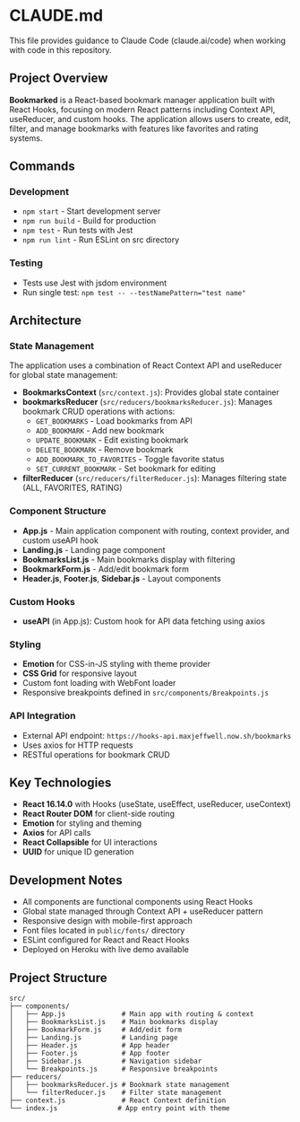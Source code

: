 # CLAUDE.md

This file provides guidance to Claude Code (claude.ai/code) when working with code in this repository.

## Project Overview

**Bookmarked** is a React-based bookmark manager application built with React Hooks, focusing on modern React patterns including Context API, useReducer, and custom hooks. The application allows users to create, edit, filter, and manage bookmarks with features like favorites and rating systems.

## Commands

### Development
- `npm start` - Start development server
- `npm run build` - Build for production
- `npm test` - Run tests with Jest
- `npm run lint` - Run ESLint on src directory

### Testing
- Tests use Jest with jsdom environment
- Run single test: `npm test -- --testNamePattern="test name"`

## Architecture

### State Management
The application uses a combination of React Context API and useReducer for global state management:

- **BookmarksContext** (`src/context.js`): Provides global state container
- **bookmarksReducer** (`src/reducers/bookmarksReducer.js`): Manages bookmark CRUD operations with actions:
  - `GET_BOOKMARKS` - Load bookmarks from API
  - `ADD_BOOKMARK` - Add new bookmark
  - `UPDATE_BOOKMARK` - Edit existing bookmark
  - `DELETE_BOOKMARK` - Remove bookmark
  - `ADD_BOOKMARK_TO_FAVORITES` - Toggle favorite status
  - `SET_CURRENT_BOOKMARK` - Set bookmark for editing
- **filterReducer** (`src/reducers/filterReducer.js`): Manages filtering state (ALL, FAVORITES, RATING)

### Component Structure
- **App.js** - Main application component with routing, context provider, and custom useAPI hook
- **Landing.js** - Landing page component
- **BookmarksList.js** - Main bookmarks display with filtering
- **BookmarkForm.js** - Add/edit bookmark form
- **Header.js**, **Footer.js**, **Sidebar.js** - Layout components

### Custom Hooks
- **useAPI** (in App.js): Custom hook for API data fetching using axios

### Styling
- **Emotion** for CSS-in-JS styling with theme provider
- **CSS Grid** for responsive layout
- Custom font loading with WebFont loader
- Responsive breakpoints defined in `src/components/Breakpoints.js`

### API Integration
- External API endpoint: `https://hooks-api.maxjeffwell.now.sh/bookmarks`
- Uses axios for HTTP requests
- RESTful operations for bookmark CRUD

## Key Technologies

- **React 16.14.0** with Hooks (useState, useEffect, useReducer, useContext)
- **React Router DOM** for client-side routing
- **Emotion** for styling and theming
- **Axios** for API calls
- **React Collapsible** for UI interactions
- **UUID** for unique ID generation

## Development Notes

- All components are functional components using React Hooks
- Global state managed through Context API + useReducer pattern
- Responsive design with mobile-first approach
- Font files located in `public/fonts/` directory
- ESLint configured for React and React Hooks
- Deployed on Heroku with live demo available

## Project Structure
```
src/
├── components/
│   ├── App.js              # Main app with routing & context
│   ├── BookmarksList.js    # Main bookmarks display
│   ├── BookmarkForm.js     # Add/edit form
│   ├── Landing.js          # Landing page
│   ├── Header.js           # App header
│   ├── Footer.js           # App footer
│   ├── Sidebar.js          # Navigation sidebar
│   └── Breakpoints.js      # Responsive breakpoints
├── reducers/
│   ├── bookmarksReducer.js # Bookmark state management
│   └── filterReducer.js    # Filter state management
├── context.js              # React Context definition
└── index.js               # App entry point with theme
```
